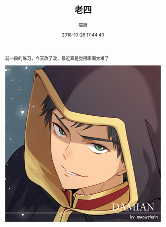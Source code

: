 ﻿---
layout: post
title: 老四
date: 2018-10-26 17:44:40
updated: 2018-10-26 17:44:40
comments: true
categories: [Photo]
tags: []
author: "猫厨"
description: ""
toc: true
---

<p>前一段的练习，今天改了改，最近真是觉得画画太难了</p>

![](https://raw.githubusercontent.com/alicewish/meowchain247/master/img_cVZNdzJtQk9JV2ZrUjB5S3FPbkl2S0p6UEJMeGhzNDVVSTY4eUN0VnNRSFlWR3VnS09lRXpBPT0.jpg)
